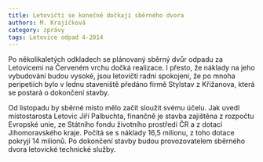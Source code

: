 ```yaml
---
title: Letovičtí se konečně dočkají sběrného dvora
authors: M. Krajíčková
category: zprávy
tags: Letovice odpad 4-2014
---
```


Po několikaletých odkladech se plánovaný sběrný dvůr odpadu za Letovicemi na Červeném vrchu dočká realizace. I přesto, že náklady na jeho vybudování budou vysoké, jsou letovičtí radní spokojeni, že po mnoha peripetiích bylo v lednu staveniště předáno firmě Stylstav z Křižanova, která se postará o dokončení stavby.

Od listopadu by sběrné místo mělo začít sloužit svému účelu. Jak uvedl místostarosta Letovic Jiří Palbuchta, finančně je stavba zajištěna z rozpočtu Evropské unie, ze Státního fondu životního prostředí ČR a z dotací Jihomoravského kraje. Počítá se s náklady 16,5 milionu, z toho dotace pokryjí 14 milionů. 
Po dokončení stavby budou provozovatelem sběrného dvora letovické technické služby.